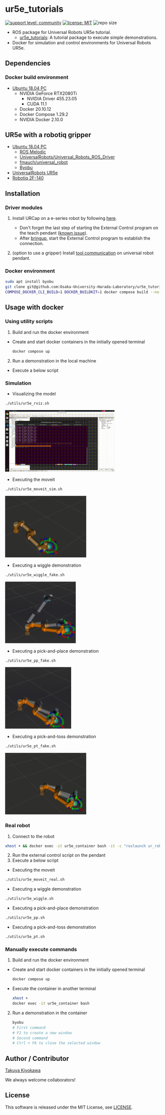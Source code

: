 # ur5e_tutorials

[![support level: community](https://img.shields.io/badge/support%20level-community-lightgray.svg)](http://rosindustrial.org/news/2016/10/7/better-supporting-a-growing-ros-industrial-software-platform)
[![license: MIT](https://img.shields.io/badge/License-MIT-yellow.svg)](https://opensource.org/licenses/MIT)
![repo size](https://img.shields.io/github/repo-size/Osaka-University-Harada-Laboratory/ur5e_tutorials)

- ROS package for Universal Robots UR5e tutorial.
  - [ur5e_tutorials](/catkin_ws/src/ur5e_tutorials): A tutorial package to execute simple demonstrations.
- Docker for simulation and control environments for Universal Robots UR5e.

## Dependencies

### Docker build environment

- [Ubuntu 18.04 PC](https://ubuntu.com/certified/laptops?q=&limit=20&vendor=Dell&vendor=Lenovo&vendor=HP&release=18.04+LTS)
  - NVIDIA GeForce RTX2080Ti
  	- NVIDIA Driver 455.23.05
    - CUDA 11.1
  - Docker 20.10.12
  - Docker Compose 1.29.2
  - NVIDIA Docker 2.10.0

## UR5e with a robotiq gripper

- [Ubuntu 18.04 PC](https://ubuntu.com/certified/laptops?q=&limit=20&vendor=Dell&vendor=Lenovo&vendor=HP&release=18.04+LTS)
  - [ROS Melodic](https://wiki.ros.org/melodic/Installation/Ubuntu)
  - [UniversalRobots/Universal_Robots_ROS_Driver](https://github.com/UniversalRobots/Universal_Robots_ROS_Driver)
  - [fmauch/universal_robot](https://github.com/fmauch/universal_robot.git)
  - [Byobu](https://www.byobu.org/)
- [UniversalRobots UR5e](https://www.universal-robots.com/products/ur5-robot/) 
- [Robotiq 2F-140](https://robotiq.com/products/2f85-140-adaptive-robot-gripper)

## Installation

### Driver modules
1. Install URCap on a e-series robot by following [here](https://github.com/UniversalRobots/Universal_Robots_ROS_Driver/blob/master/ur_robot_driver/doc/install_urcap_e_series.md).
    - Don't forget the last step of starting the External Control program on the teach pendant ([known issue](https://github.com/UniversalRobots/Universal_Robots_ROS_Driver/issues/55)).
    - After [bringup](https://github.com/UniversalRobots/Universal_Robots_ROS_Driver/blob/master/ur_robot_driver/doc/usage_example.md), start the External Control program to establish the connection.  

2. (option to use a gripper) Install [tool communication](https://github.com/UniversalRobots/Universal_Robots_ROS_Driver/blob/master/ur_robot_driver/doc/setup_tool_communication.md) on universal robot pendant.  

### Docker environment
```bash
sudo apt install byobu
git clone git@github.com:Osaka-University-Harada-Laboratory/ur5e_tutorials.git --depth 1 && cd ur5e_tutorials
COMPOSE_DOCKER_CLI_BUILD=1 DOCKER_BUILDKIT=1 docker compose build --no-cache --parallel  
```

## Usage with docker

### Using utility scripts

1. Build and run the docker environment
- Create and start docker containers in the initially opened terminal
  ```bash
  docker compose up
  ```

2. Run a demonstration in the local machine
  - Execute a below script

### Simulation
- Visualizing the model
```bash
./utils/ur5e_rviz.sh
```
<img src=image/ur5e_rviz.sh.gif height=200>

- Executing the moveit
```bash
./utils/ur5e_moveit_sim.sh
```
<img src=image/ur5e_moveit_sim.sh.gif height=200>

- Executing a wiggle demonstration
```bash
./utils/ur5e_wiggle_fake.sh
```
<img src=image/ur5e_wiggle_fake.sh.gif height=200>

- Executing a pick-and-place demonstration
```bash
./utils/ur5e_pp_fake.sh
```
<img src=image/ur5e_pp_fake.sh.gif height=200>

- Executing a pick-and-toss demonstration
```bash
./utils/ur5e_pt_fake.sh
```
<img src=image/ur5e_pt_fake.sh.gif height=200>

### Real robot
1. Connect to the robot  
```bash
xhost + && docker exec -it ur5e_container bash -it -c "roslaunch ur_robot_driver ur5e_bringup.launch robot_ip:=XX.XX.XX.XX"  # e.g., 172.32.1.148
```
2. Run the external control script on the pendant  
3. Execute a below script

- Executing the moveit
```bash
./utils/ur5e_moveit_real.sh
```

- Executing a wiggle demonstration
```bash
./utils/ur5e_wiggle.sh
```

- Executing a pick-and-place demonstration
```bash
./utils/ur5e_pp.sh
```

- Executing a pick-and-toss demonstration
```bash
./utils/ur5e_pt.sh
```

### Manually execute commands

1. Build and run the docker environment
- Create and start docker containers in the initially opened terminal
  ```bash
  docker compose up
  ```
- Execute the container in another terminal
  ```bash
  xhost +
  docker exec -it ur5e_container bash
  ```

2. Run a demonstration in the container  
    ```bash
    byobu
    # First command
    # F2 to create a new window
    # Second command
    # Ctrl + F6 to close the selected window
    ```

## Author / Contributor

[Takuya Kiyokawa](https://takuya-ki.github.io/)

We always welcome collaborators!

## License

This software is released under the MIT License, see [LICENSE](./LICENSE).
